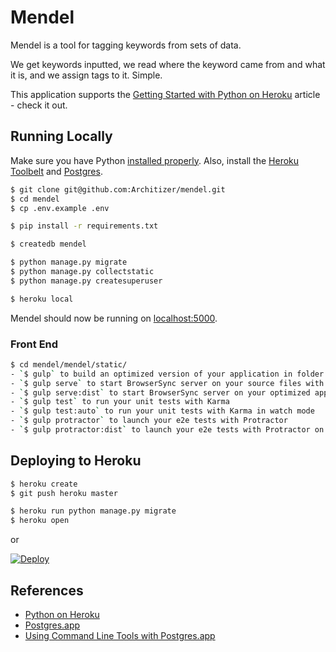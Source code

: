 # Mendel

Mendel is a tool for tagging keywords from sets of data.

We get keywords inputted, we read where the keyword came from and what it is, and we assign tags to it. Simple.


This application supports the [Getting Started with Python on Heroku](https://devcenter.heroku.com/articles/getting-started-with-python) article - check it out.

## Running Locally

Make sure you have Python [installed properly](http://install.python-guide.org).  Also, install the [Heroku Toolbelt](https://toolbelt.heroku.com/) and [Postgres](https://devcenter.heroku.com/articles/heroku-postgresql#local-setup).

```sh
$ git clone git@github.com:Architizer/mendel.git
$ cd mendel
$ cp .env.example .env

$ pip install -r requirements.txt

$ createdb mendel

$ python manage.py migrate
$ python manage.py collectstatic
$ python manage.py createsuperuser

$ heroku local
```

Mendel should now be running on [localhost:5000](http://localhost:5000/).

### Front End

```sh
$ cd mendel/mendel/static/
- `$ gulp` to build an optimized version of your application in folder dist
- `$ gulp serve` to start BrowserSync server on your source files with live reload
- `$ gulp serve:dist` to start BrowserSync server on your optimized application without live reload
- `$ gulp test` to run your unit tests with Karma
- `$ gulp test:auto` to run your unit tests with Karma in watch mode
- `$ gulp protractor` to launch your e2e tests with Protractor
- `$ gulp protractor:dist` to launch your e2e tests with Protractor on the dist files
```

## Deploying to Heroku

```sh
$ heroku create
$ git push heroku master

$ heroku run python manage.py migrate
$ heroku open
```
or

[![Deploy](https://www.herokucdn.com/deploy/button.png)](https://heroku.com/deploy)

## References

- [Python on Heroku](https://devcenter.heroku.com/categories/python)
- [Postgres.app](http://postgresapp.com/)
- [Using Command Line Tools with Postgres.app](http://postgresapp.com/documentation/cli-tools.html)